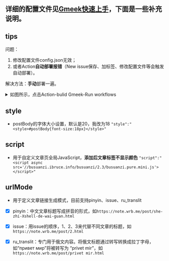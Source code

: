## 详细的配置文件见[Gmeek快速上手](https://blog.meekdai.com/post/Gmeek-kuai-su-shang-shou.html)，下面是一些补充说明。
## tips
问题：

1. 修改配置文件config.json无效；
2. 或者Action**自动部署报错**（New issue保存、加标签、修改配置文件等会触发自动部署）。

解决方法：**手动**部署一遍。

<details><summary>如图所示，点击Action-bulid Gmeek-Run workflows</summary>
<p>

![image](https://github.com/AlanFox240416/wplinote/assets/167155570/e4d6ec5f-69ea-493a-bd25-c415c6d03243)

</p>
</details> 


## style

- postBody的字体大小设置，默认是20，我改为18
`"style":"<style>#postBody{font-size:18px}</style>"`

## script

- 用于自定义文章页全局JavaScript，**添加后文章标签不显示颜色**
`"script":"<script async src='//busuanzi.ibruce.info/busuanzi/2.3/busuanzi.pure.mini.js'></script>"`

## urlMode

- 用于定义文章链接生成模式，目前支持pinyin、issue、ru_translit

- [x]  pinyin：中文文章标题写成拼音的形式，如`https://note.wrb.me/post/she-zhi-Xshell-de-wai-guan.html`
- [x]  issue：用issue的顺序，1、2、3来代替不同文章的标题，如`https://note.wrb.me/post/2.html`
- [x]  ru_translit：专门用于俄文内容。将俄文标题通过转写转换成拉丁字母，如“привет мир”将被转写为 “privet mir”，如`https://note.wrb.me/post/privet mir.html`


